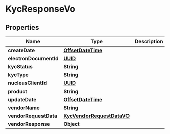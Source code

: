 
# KycResponseVo

## Properties
Name | Type | Description | Notes
------------ | ------------- | ------------- | -------------
**createDate** | [**OffsetDateTime**](OffsetDateTime.md) |  |  [optional]
**electronDocumentId** | [**UUID**](UUID.md) |  |  [optional]
**kycStatus** | **String** |  |  [optional]
**kycType** | **String** |  |  [optional]
**nucleusClientId** | [**UUID**](UUID.md) |  |  [optional]
**product** | **String** |  |  [optional]
**updateDate** | [**OffsetDateTime**](OffsetDateTime.md) |  |  [optional]
**vendorName** | **String** |  |  [optional]
**vendorRequestData** | [**KycVendorRequestDataVO**](KycVendorRequestDataVO.md) |  |  [optional]
**vendorResponse** | **Object** |  |  [optional]



